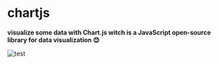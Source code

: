 # chartjs

**visualize some data with Chart.js witch is a JavaScript open-source library for data visualization :blush:**

![test]()

